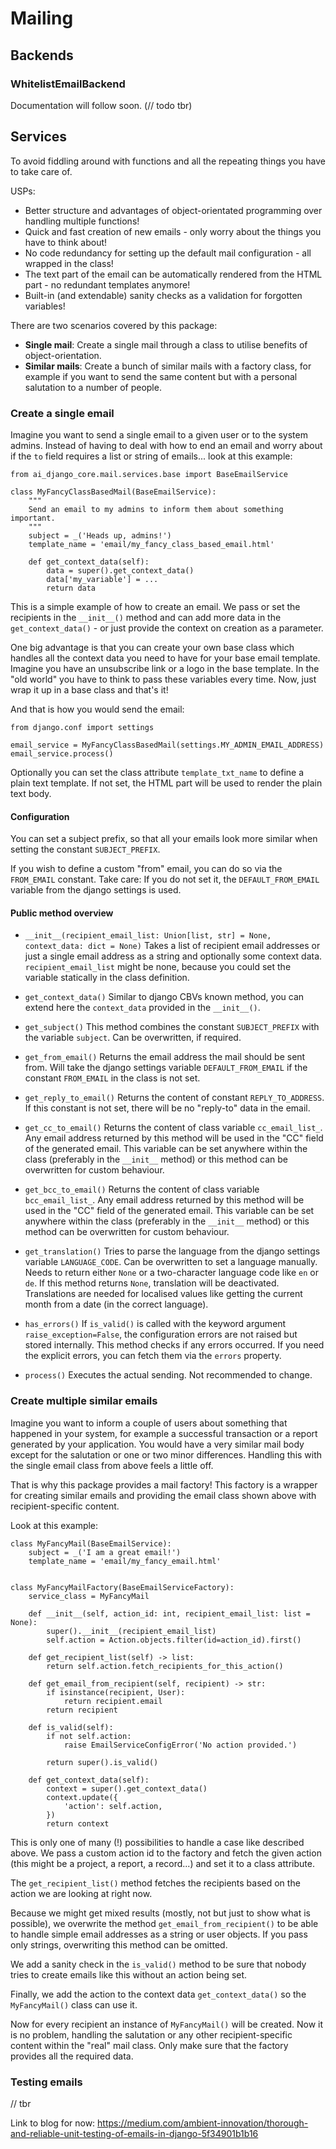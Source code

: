 # Mailing

## Backends

### WhitelistEmailBackend

Documentation will follow soon. (// todo tbr)

## Services

To avoid fiddling around with functions and all the repeating things you have to take care of.

USPs:

* Better structure and advantages of object-orientated programming over handling multiple functions!
* Quick and fast creation of new emails - only worry about the things you have to think about!
* No code redundancy for setting up the default mail configuration - all wrapped in the class!
* The text part of the email can be automatically rendered from the HTML part - no redundant templates anymore!
* Built-in (and extendable) sanity checks as a validation for forgotten variables!

There are two scenarios covered by this package:

* **Single mail**: Create a single mail through a class to utilise benefits of object-orientation.
* **Similar mails**: Create a bunch of similar mails with a factory class, for example if you want to send the same content
  but with a personal salutation to a number of people.

### Create a single email

Imagine you want to send a single email to a given user or to the system admins. Instead of having to deal with how to
end an email and worry about if the ``to`` field requires a list or string of emails... look at this example:

````
from ai_django_core.mail.services.base import BaseEmailService

class MyFancyClassBasedMail(BaseEmailService):
    """
    Send an email to my admins to inform them about something important.
    """
    subject = _('Heads up, admins!')
    template_name = 'email/my_fancy_class_based_email.html'

    def get_context_data(self):
        data = super().get_context_data()
        data['my_variable'] = ...
        return data
````

This is a simple example of how to create an email. We pass or set the recipients in the `__init__()` method and can
add more data in the `get_context_data()` - or just provide the context on creation as a parameter.

One big advantage is that you can create your own base class which handles all the context data you need to have for
your base email template. Imagine you have an unsubscribe link or a logo in the base template. In the "old world"
you have to think to pass these variables every time. Now, just wrap it up in a base class and that's it!

And that is how you would send the email:

````
from django.conf import settings

email_service = MyFancyClassBasedMail(settings.MY_ADMIN_EMAIL_ADDRESS)
email_service.process()
````

Optionally you can set the class attribute ``template_txt_name`` to define a plain text template. If not set,
the HTML part will be used to render the plain text body.

#### Configuration

You can set a subject prefix, so that all your emails look more similar when setting the constant ``SUBJECT_PREFIX``.

If you wish to define a custom "from" email, you can do so via the ``FROM_EMAIL`` constant. Take care:
If you do not set it, the ``DEFAULT_FROM_EMAIL`` variable from the django settings is used.

#### Public method overview

* `__init__(recipient_email_list: Union[list, str] = None, context_data: dict = None)`
  Takes a list of recipient email addresses or just a single email address as a string and optionally some context data.
  `recipient_email_list` might be none, because you could set the variable statically in the class definition.


* ``get_context_data()``
  Similar to django CBVs known method, you can extend here the ``context_data`` provided in the `__init__()`.


* ``get_subject()``
  This method combines the constant ``SUBJECT_PREFIX`` with the variable `subject`. Can be overwritten, if required.


* ``get_from_email()``
  Returns the email address the mail should be sent from. Will take the django settings variable ``DEFAULT_FROM_EMAIL``
  if the constant ``FROM_EMAIL`` in the class is not set.


* ``get_reply_to_email()``
  Returns the content of constant ``REPLY_TO_ADDRESS``. If this constant is not set, there will be no "reply-to" data in
  the email.


* ``get_cc_to_email()``
  Returns the content of class variable ``cc_email_list_``. Any email address returned by this method will be used in
  the "CC" field of the generated email. This variable can be set anywhere within the class
  (preferably in the `__init__` method) or this method can be overwritten for custom behaviour.


* ``get_bcc_to_email()``
  Returns the content of class variable ``bcc_email_list_``. Any email address returned by this method will be used in
  the "CC" field of the generated email. This variable can be set anywhere within the class
  (preferably in the `__init__` method) or this method can be overwritten for custom behaviour.


* ``get_translation()``
  Tries to parse the language from the django settings variable ``LANGUAGE_CODE``. Can be overwritten to set a language
  manually. Needs to return either `None` or a two-character language code like `en` or `de`. If this method returns
  `None`, translation will be deactivated. Translations are needed for localised values like getting the current month
  from a date (in the correct language).


* ``has_errors()``
  If ``is_valid()`` is called with the keyword argument `raise_exception=False`, the configuration errors are not raised
  but stored internally. This method checks if any errors occurred. If you need the explicit errors, you can fetch
  them via the ``errors`` property.


* ``process()``
  Executes the actual sending. Not recommended to change.

### Create multiple similar emails

Imagine you want to inform a couple of users about something that happened in your system, for example a successful
transaction or a report generated by your application. You would have a very similar mail body except for the salutation
or one or two minor differences. Handling this with the single email class from above feels a little off.

That is why this package provides a mail factory! This factory is a wrapper for creating similar emails and providing
the email class shown above with recipient-specific content.

Look at this example:

``````
class MyFancyMail(BaseEmailService):
    subject = _('I am a great email!')
    template_name = 'email/my_fancy_email.html'


class MyFancyMailFactory(BaseEmailServiceFactory):
    service_class = MyFancyMail

    def __init__(self, action_id: int, recipient_email_list: list = None):
        super().__init__(recipient_email_list)
        self.action = Action.objects.filter(id=action_id).first()

    def get_recipient_list(self) -> list:
        return self.action.fetch_recipients_for_this_action()

    def get_email_from_recipient(self, recipient) -> str:
        if isinstance(recipient, User):
            return recipient.email
        return recipient

    def is_valid(self):
        if not self.action:
            raise EmailServiceConfigError('No action provided.')

        return super().is_valid()

    def get_context_data(self):
        context = super().get_context_data()
        context.update({
            'action': self.action,
        })
        return context
``````

This is only one of many (!) possibilities to handle a case like described above. We pass a custom action id to the
factory and fetch the given action (this might be a project, a report, a record...) and set it to a class attribute.

The ``get_recipient_list()`` method fetches the recipients based on the action we are looking at right now.

Because we might get mixed results (mostly, not but just to show what is possible), we overwrite the method
``get_email_from_recipient()`` to be able to handle simple email addresses as a string or user objects. If you pass
only strings, overwriting this method can be omitted.

We add a sanity check in the ``is_valid()`` method to be sure that nobody tries to create emails like this without
an action being set.

Finally, we add the action to the context data ``get_context_data()`` so the `MyFancyMail()` class can use it.

Now for every recipient an instance of ``MyFancyMail()`` will be created. Now it is no problem, handling the salutation
or any other recipient-specific content within the "real" mail class. Only make sure that the factory provides all the
required data.

### Testing emails

// tbr

Link to blog for now: https://medium.com/ambient-innovation/thorough-and-reliable-unit-testing-of-emails-in-django-5f34901b1b16
